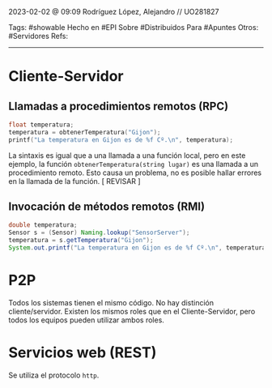 2023-02-02 @ 09:09
Rodríguez López, Alejandro // UO281827

Tags:
	#showable
	Hecho en #EPI
	Sobre #Distribuidos
	Para #Apuntes
	Otros: #Servidores
	Refs:
<hr>

# Cliente-Servidor
## Llamadas a procedimientos remotos (RPC)
```C
float temperatura;
temperatura = obtenerTemperatura("Gijon");
printf("La temperatura en Gijon es de %f Cº.\n", temperatura);
```
La sintaxis es igual que a una llamada a una función local, pero en este ejemplo, la función `obtenerTemperatura(string lugar)` es una llamada a un procedimiento remoto.
Esto causa un problema, no es posible hallar errores en la llamada de la función. [ REVISAR ]
## Invocación de métodos remotos (RMI)
```java
double temperatura;
Sensor s = (Sensor) Naming.lookup("SensorServer");
temperatura = s.getTemperatura("Gijon");
System.out.printf("La temperatura en Gijon es de %f Cº.\n", temperatura);
```

# P2P
Todos los sistemas tienen el mismo código. No hay distinción cliente/servidor.
Existen los mismos roles que en el Cliente-Servidor, pero todos los equipos pueden utilizar ambos roles.

# Servicios web (REST)
Se utiliza el protocolo `http`.
